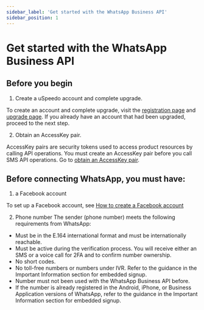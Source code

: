 ```yaml
---
sidebar_label: 'Get started with the WhatsApp Business API'
sidebar_position: 1
---
```


# Get started with the WhatsApp Business API

## Before you begin

1. Create a uSpeedo account and complete upgrade.

To create an account and complete upgrade, visit the [registration page](https://console.uspeedo.com/signup) and [upgrade page](https://console.uspeedo.com/bill/upgrade). If you already have an account that had been upgraded, proceed to the next step.

2. Obtain an AccessKey pair.

AccessKey pairs are security tokens used to access product resources by calling API operations. You must create an AccessKey pair before you call SMS API operations. Go to [obtain an AccessKey pair](https://console.uspeedo.com/).

## Before connecting WhatsApp, you must have:

1. a Facebook account

To set up a Facebook account, see [How to create a Facebook account](https://www.facebook.com/help/188157731232424)

2. Phone number
The sender (phone number) meets the following requirements from WhatsApp:

- Must be in the E.164 international format and must be internationally reachable.
- Must be active during the verification process. You will receive either an SMS or a voice call for 2FA and to confirm number ownership.
- No short codes.
- No toll-free numbers or numbers under IVR. Refer to the guidance in the Important Information section for embedded signup.
- Number must not been used with the WhatsApp Business API before.
- If the number is already registered in the Android, iPhone, or Business Application versions of WhatsApp, refer to the guidance in the Important Information section for embedded signup.
